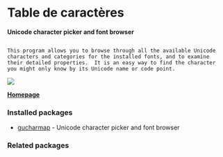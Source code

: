 # Table de caractères

__Unicode character picker and font browser__

```

This program allows you to browse through all the available Unicode
characters and categories for the installed fonts, and to examine
their detailed properties.  It is an easy way to find the character
you might only know by its Unicode name or code point.

```

![](https://screenshots.debian.net/thumbnail/gucharmap/)


 **[Homepage](https://wiki.gnome.org/Apps/Gucharmap)**

### Installed packages

* [gucharmap](https://packages.debian.org/jessie/gucharmap) - Unicode character picker and font browser

### Related packages

<sub>  </sub>
